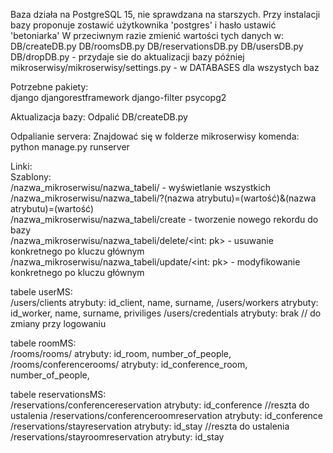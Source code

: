 Baza działa na PostgreSQL 15, nie sprawdzana na starszych.
Przy instalacji bazy proponuje zostawić użytkownika 'postgres' i hasło ustawić 'betoniarka'
W przeciwnym razie zmienić wartości tych danych w:
DB/createDB.py
DB/roomsDB.py
DB/reservationsDB.py
DB/usersDB.py
DB/dropDB.py - przydaje sie do aktualizacji bazy później
mikroserwisy/mikroserwisy/settings.py - w DATABASES dla wszystych baz

Potrzebne pakiety:  
django 
djangorestframework 
django-filter
psycopg2  

Aktualizacja bazy:
Odpalić DB/createDB.py

Odpalianie servera:
Znajdować się w folderze mikroserwisy komenda:
python manage.py runserver

Linki:  
Szablony:  
/nazwa_mikroserwisu/nazwa_tabeli/ - wyświetlanie wszystkich  
/nazwa_mikroserwisu/nazwa_tabeli/?(nazwa atrybutu)=(wartość)&(nazwa atrybutu)=(wartość)  
/nazwa_mikroserwisu/nazwa_tabeli/create - tworzenie nowego rekordu do bazy  
/nazwa_mikroserwisu/nazwa_tabeli/delete/<int: pk> - usuwanie konkretnego po kluczu głównym  
/nazwa_mikroserwisu/nazwa_tabeli/update/<int: pk> - modyfikowanie konkretnego po kluczu głównym  


tabele userMS:  
/users/clients  atrybuty: id_client, name, surname,
/users/workers  atrybuty: id_worker, name, surname, priviliges
/users/credentials  atrybuty: brak // do zmiany przy logowaniu

tabele roomMS:  
/rooms/rooms/  atrybuty: id_room, number_of_people,
/rooms/conferencerooms/  atrybuty: id_conference_room, number_of_people,

tabele reservationsMS:  
/reservations/conferencereservation  atrybuty: id_conference //reszta do ustalenia
/reservations/conferenceroomreservation  atrybuty: id_conference
/reservations/stayreservation  atrybuty: id_stay //reszta do ustalenia
/reservations/stayroomreservation  atrybuty: id_stay

